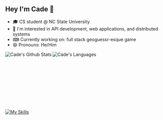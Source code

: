 ## Hey I'm Cade 👋 
- 🎓 CS student @ NC State University
- 🔬 I'm interested in API development, web applications, and distributed systems
- ⌨ Currently working on: full stack geoguessr-esque game
- 😄 Pronouns: He/Him

<p>
  <img align="left" src="https://github-readme-stats.vercel.app/api?username=cadecuddy&show_icons=true&layout=compact&theme=cobalt&count_private=true" alt="Cade's Github Stats" />
  <img align="left" src="https://github-readme-stats.vercel.app/api/top-langs/?username=cadecuddy&show_icons=true&layout=compact&theme=cobalt&count_private=true" alt="Cade's Languages" />
</p>
<br></br><br></br><br></br><br></br><br></br>

[![My Skills](https://skillicons.dev/icons?i=py,go,react,ts,nextjs,tailwind,java,rust,git,linux,nodejs)](https://skillicons.dev)
